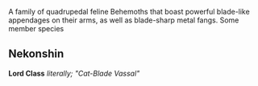 A family of quadrupedal feline Behemoths that boast powerful blade-like appendages on their arms, as well as blade-sharp metal fangs. Some member species

## Nekonshin
**Lord Class**
*literally; "Cat-Blade Vassal"*